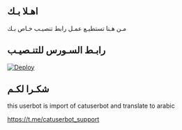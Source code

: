 ## اهـلا بـك
مـن هـنا تستطيـع عمـل رابط تنصيـب خـاص بـك

## رابـط السـورس للتنـصيـب

[![Deploy](https://www.herokucdn.com/deploy/button.svg)](https://heroku.com/deploy?template=https://github.com/SSSGBC/jmthon)

## شكـرا لكـم 


this userbot is import of catuserbot and translate to arabic

https://t.me/catuserbot_support
